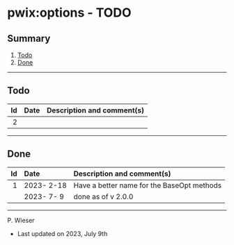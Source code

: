 # pwix:options - TODO

## Summary

1. [Todo](#todo)
2. [Done](#done)

---
## Todo

|   Id | Date       | Description and comment(s) |
| ---: | :---       | :---                       |
|    2 |  |  |

---
## Done

|   Id | Date       | Description and comment(s) |
| ---: | :---       | :---                       |
|    1 | 2023- 2-18 | Have a better name for the BaseOpt methods |
|      | 2023- 7- 9 | done as of v 2.0.0 |

---
P. Wieser
- Last updated on 2023, July 9th
